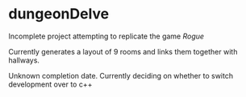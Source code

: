 # dungeonDelve

Incomplete project attempting to replicate the game *Rogue*

Currently generates a layout of 9 rooms and links them together with hallways.

Unknown completion date. Currently deciding on whether to switch development over to c++
